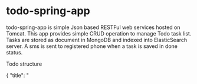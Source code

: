 todo-spring-app
===============

todo-spring-app is simple Json based RESTFul web services hosted on Tomcat. This app provides simple CRUD operation to manage Todo task list. Tasks are stored as document in MongoDB and indexed into ElasticSearch server. A sms is sent to registered phone when a task is saved in done status.

Todo structure

{
 "title": "<title of todo task>",
  "body": "<task description>",
  "done": <true or false>
}

## Running the application locally

Set the following Environment properties:

	MONGOHQ_URL=<Mongodb url>  
	SEARCHBOX_URL=<elasticsearch host>
	TWILIO_ENABLED<'Y' if sms to be sent> 
	TWILIO_FROM<sms source number>
	TWILIO_SID<TWILIO account sid>
	TWILIO_TOKEN<TWILIO account sid>

First build with:

    $mvn clean install
    
Then run it with embedded tomcat :
	
   $java -jar target/dependency/webapp-runner.jar target/*.war

or deploy it to tomcat.


## Operations
 							URI      				|     Method
 	create a Todo task :    /todo/	 				|     POST
	Search a Todo task :  	/todo/search/{query}	|     GET
	Search all Todo task :  /todo/					|     GET
	Update a Todo task :	/todo/{id}				|	  PUT
	Delete a Todo task :	/todo/{id}				|	  DELETE
	Delete all Todo task :	/todo/					|	  DELETE
	





